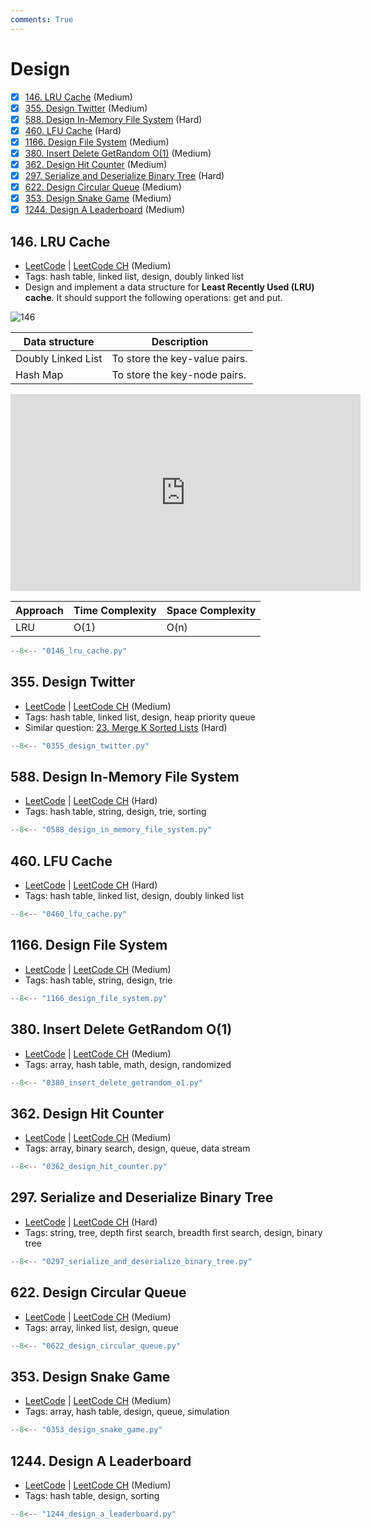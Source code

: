 ```yaml
---
comments: True
---
```


# Design

- [x] [146. LRU Cache](https://leetcode.cn/problems/lru-cache/) (Medium)
- [x] [355. Design Twitter](https://leetcode.cn/problems/design-twitter/) (Medium)
- [x] [588. Design In-Memory File System](https://leetcode.cn/problems/design-in-memory-file-system/) (Hard)
- [x] [460. LFU Cache](https://leetcode.cn/problems/lfu-cache/) (Hard)
- [x] [1166. Design File System](https://leetcode.cn/problems/design-file-system/) (Medium)
- [x] [380. Insert Delete GetRandom O(1)](https://leetcode.cn/problems/insert-delete-getrandom-o1/) (Medium)
- [x] [362. Design Hit Counter](https://leetcode.cn/problems/design-hit-counter/) (Medium)
- [x] [297. Serialize and Deserialize Binary Tree](https://leetcode.cn/problems/serialize-and-deserialize-binary-tree/) (Hard)
- [x] [622. Design Circular Queue](https://leetcode.cn/problems/design-circular-queue/) (Medium)
- [x] [353. Design Snake Game](https://leetcode.cn/problems/design-snake-game/) (Medium)
- [x] [1244. Design A Leaderboard](https://leetcode.cn/problems/design-a-leaderboard/) (Medium)

## 146. LRU Cache

-   [LeetCode](https://leetcode.com/problems/lru-cache/) | [LeetCode CH](https://leetcode.cn/problems/lru-cache/) (Medium)
-   Tags: hash table, linked list, design, doubly linked list
-   Design and implement a data structure for **Least Recently Used (LRU) cache**. It should support the following operations: get and put.

![146](https://miro.medium.com/v2/resize:fit:650/0*fOwBd3z0XtHh7WN1.png)

| Data structure     | Description                   |
| ------------------ | ----------------------------- |
| Doubly Linked List | To store the key-value pairs. |
| Hash Map           | To store the key-node pairs.  |

<iframe width="560" height="315" src="https://www.youtube.com/embed/7ABFKPK2hD4?si=Ys47opcHraHHWtOI" title="YouTube video player" frameborder="0" allow="accelerometer; autoplay; clipboard-write; encrypted-media; gyroscope; picture-in-picture; web-share" referrerpolicy="strict-origin-when-cross-origin" allowfullscreen></iframe>

| Approach | Time Complexity | Space Complexity |
| -------- | --------------- | ---------------- |
| LRU      | O(1)            | O(n)             |

```python title="146. LRU Cache"
--8<-- "0146_lru_cache.py"
```

## 355. Design Twitter

-   [LeetCode](https://leetcode.com/problems/design-twitter/) | [LeetCode CH](https://leetcode.cn/problems/design-twitter/) (Medium)
-   Tags: hash table, linked list, design, heap priority queue
-   Similar question: [23. Merge K Sorted Lists](https://leetcode.com/problems/merge-k-sorted-lists/) (Hard)

```python title="355. Design Twitter"
--8<-- "0355_design_twitter.py"
```

## 588. Design In-Memory File System

-   [LeetCode](https://leetcode.com/problems/design-in-memory-file-system/) | [LeetCode CH](https://leetcode.cn/problems/design-in-memory-file-system/) (Hard)
-   Tags: hash table, string, design, trie, sorting

```python title="588. Design In-Memory File System"
--8<-- "0588_design_in_memory_file_system.py"
```

## 460. LFU Cache

-   [LeetCode](https://leetcode.com/problems/lfu-cache/) | [LeetCode CH](https://leetcode.cn/problems/lfu-cache/) (Hard)
-   Tags: hash table, linked list, design, doubly linked list

```python title="460. LFU Cache"
--8<-- "0460_lfu_cache.py"
```

## 1166. Design File System

-   [LeetCode](https://leetcode.com/problems/design-file-system/) | [LeetCode CH](https://leetcode.cn/problems/design-file-system/) (Medium)
-   Tags: hash table, string, design, trie

```python title="1166. Design File System"
--8<-- "1166_design_file_system.py"
```

## 380. Insert Delete GetRandom O(1)

-   [LeetCode](https://leetcode.com/problems/insert-delete-getrandom-o1/) | [LeetCode CH](https://leetcode.cn/problems/insert-delete-getrandom-o1/) (Medium)
-   Tags: array, hash table, math, design, randomized

```python title="380. Insert Delete GetRandom O(1)"
--8<-- "0380_insert_delete_getrandom_o1.py"
```

## 362. Design Hit Counter

-   [LeetCode](https://leetcode.com/problems/design-hit-counter/) | [LeetCode CH](https://leetcode.cn/problems/design-hit-counter/) (Medium)
-   Tags: array, binary search, design, queue, data stream

```python title="362. Design Hit Counter"
--8<-- "0362_design_hit_counter.py"
```

## 297. Serialize and Deserialize Binary Tree

-   [LeetCode](https://leetcode.com/problems/serialize-and-deserialize-binary-tree/) | [LeetCode CH](https://leetcode.cn/problems/serialize-and-deserialize-binary-tree/) (Hard)
-   Tags: string, tree, depth first search, breadth first search, design, binary tree

```python title="297. Serialize and Deserialize Binary Tree"
--8<-- "0297_serialize_and_deserialize_binary_tree.py"
```

## 622. Design Circular Queue

-   [LeetCode](https://leetcode.com/problems/design-circular-queue/) | [LeetCode CH](https://leetcode.cn/problems/design-circular-queue/) (Medium)
-   Tags: array, linked list, design, queue

```python title="622. Design Circular Queue"
--8<-- "0622_design_circular_queue.py"
```

## 353. Design Snake Game

-   [LeetCode](https://leetcode.com/problems/design-snake-game/) | [LeetCode CH](https://leetcode.cn/problems/design-snake-game/) (Medium)
-   Tags: array, hash table, design, queue, simulation

```python title="353. Design Snake Game"
--8<-- "0353_design_snake_game.py"
```

## 1244. Design A Leaderboard

-   [LeetCode](https://leetcode.com/problems/design-a-leaderboard/) | [LeetCode CH](https://leetcode.cn/problems/design-a-leaderboard/) (Medium)
-   Tags: hash table, design, sorting

```python title="1244. Design A Leaderboard"
--8<-- "1244_design_a_leaderboard.py"
```
